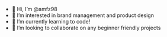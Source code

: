 - 👋 Hi, I’m @amfz98
- 👀 I’m interested in brand management and product design
- 🌱 I’m currently learning to code!
- 💞️ I’m looking to collaborate on any beginner friendly projects


<!---
amfz98/amfz98 is a ✨ special ✨ repository because its `README.md` (this file) appears on your GitHub profile.
You can click the Preview link to take a look at your changes.
--->
